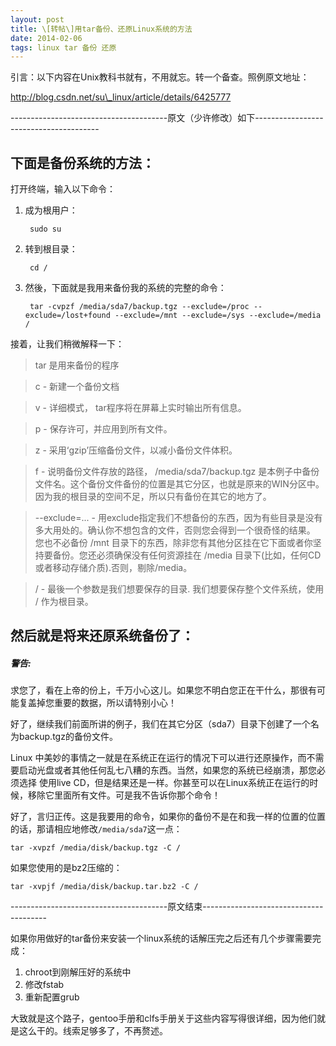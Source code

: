 ```yaml
---
layout: post
title: \[转帖\]用tar备份、还原Linux系统的方法  
date: 2014-02-06
tags: linux tar 备份 还原
---
```


引言：以下内容在Unix教科书就有，不用就忘。转一个备查。照例原文地址：

http://blog.csdn.net/su\_linux/article/details/6425777

---------------------------------------原文（少许修改）如下---------------------------------------

下面是备份系统的方法： 
--------------------

打开终端，输入以下命令：

1. 成为根用户：

        sudo su

2. 转到根目录：

        cd /

3. 然後，下面就是我用来备份我的系统的完整的命令：

        tar -cvpzf /media/sda7/backup.tgz --exclude=/proc --exclude=/lost+found --exclude=/mnt --exclude=/sys --exclude=/media /

接着，让我们稍微解释一下：
     
> tar 是用来备份的程序

> c - 新建一个备份文档

> v - 详细模式， tar程序将在屏幕上实时输出所有信息。

> p - 保存许可，并应用到所有文件。

> z - 采用‘gzip’压缩备份文件，以减小备份文件体积。  

> f - 说明备份文件存放的路径， /media/sda7/backup.tgz 是本例子中备份文件名。这个备份文件备份的位置是其它分区，也就是原来的WIN分区中。因为我的根目录的空间不足，所以只有备份在其它的地方了。

> --exclude=... - 用exclude指定我们不想备份的东西，因为有些目录是没有多大用处的。确认你不想包含的文件，否则您会得到一个很奇怪的结果。 您也不必备份 /mnt 目录下的东西，除非您有其他分区挂在它下面或者你坚持要备份。您还必须确保没有任何资源挂在 /media 目录下(比如，任何CD或者移动存储介质).否则，剔除/media。

> / - 最後一个参数是我们想要保存的目录. 我们想要保存整个文件系统，使用 / 作为根目录。 

然后就是将来还原系统备份了： 
--------------------------

<div class="note warning">
  <h5>警告:</h5>
  <p>
    求您了，看在上帝的份上，千万小心这儿。如果您不明白您正在干什么，那很有可能复盖掉您重要的数据，所以请特别小心！
  </p>
</div>

好了，继续我们前面所讲的例子，我们在其它分区（sda7）目录下创建了一个名为backup.tgz的备份文件。

Linux 中美妙的事情之一就是在系统正在运行的情况下可以进行还原操作，而不需要启动光盘或者其他任何乱七八糟的东西。当然，如果您的系统已经崩溃，那您必须选择 使用live CD，但是结果还是一样。你甚至可以在Linux系统正在运行的时候，移除它里面所有文件。可是我不告诉你那个命令！

好了，言归正传。这是我要用的命令，如果你的备份不是在和我一样的位置的位置的话，那请相应地修改`/media/sda7`这一点：

    tar -xvpzf /media/disk/backup.tgz -C /

如果您使用的是bz2压缩的：

    tar -xvpjf /media/disk/backup.tar.bz2 -C /

---------------------------------------原文结束---------------------------------------

如果你用做好的tar备份来安装一个linux系统的话解压完之后还有几个步骤需要完成：

1. chroot到刚解压好的系统中
2. 修改fstab
3. 重新配置grub

大致就是这个路子，gentoo手册和clfs手册关于这些内容写得很详细，因为他们就是这么干的。线索足够多了，不再赘述。
